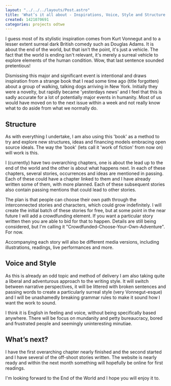 ```yaml
---
layout: "../../../layouts/Post.astro"
title: 'What’s it all about - Inspirations, Voice, Style and Structure'
created: 1421070691
categories: projects odtwe
---
```


I guess most of its stylistic inspiration comes from Kurt Vonnegut and to a lesser extent surreal dark British comedy such as Douglas Adams. It is about the end of the world, but that isn't the point, it's just a vehicle. The fact that the world is ending isn't relevant, it's merely a surreal vehicle to explore elements of the human condition. Wow, that last sentence sounded pretentious!

Dismissing this major and significant event is intentional and draws inspiration from a strange book that I read some time ago (title forgotten) about a group of walking, talking dogs arriving in New York. Initially they were a novelty, but rapidly became 'yesterdays news' and I feel that this is sadly accurate for a lot of potentially major events in humanity. Most of us would have moved on to the next issue within a week and not really know what to do aside from what we normally do.

## Structure
As with everything I undertake, I am also using this 'book' as a method to try and explore new structures, ideas and financing models embracing open source ideals. The way the 'book' (lets call it 'work of fiction' from now on) will work is this.

I (currently) have two overarching chapters, one is about the lead up to the end of the world and the other is about what happens next. In each of these chapters, several stories, occurrences and ideas are mentioned in passing. Each of these could have a chapter linked to them and I have already written some of them, with more planned. Each of these subsequent stories also contain passing mentions that could lead to other stories.

The plan is that people can choose their own path through the interconnected stories and characters, which could grow indefinitely. I will create the initial batch of these stories for free, but at some point in the near future I will add a crowdfunding element. If you want a particular story written then you are able to bid for that to happen. Details are still being considered, but I'm calling it "Crowdfunded-Choose-Your-Own-Adventure". For now.

Accompanying each story will also be different media versions, including illustrations, readings, live performances and more.

## Voice and Style
As this is already an odd topic and method of delivery I am also taking quite a liberal and adventurous approach to the writing style. It will switch between narrative perspectives, it will be littered with broken sentences and passing words to create a particularly surreal style (very Vonnegut-esque) and I will be unashamedly breaking grammar rules to make it sound how I want the work to sound.

I think it is English in feeling and voice, without being specifically based anywhere. There will be focus on mundanity and petty bureaucracy, bored and frustrated people and seemingly uninteresting minutiae.

## What’s next?
I have the first overarching chapter nearly finished and the second started and I have several of the off-shoot stories written. The website is nearly ready and within the next month something will hopefully be online for first readings.

I'm looking forward to the End of the World and I hope you will enjoy it to.
